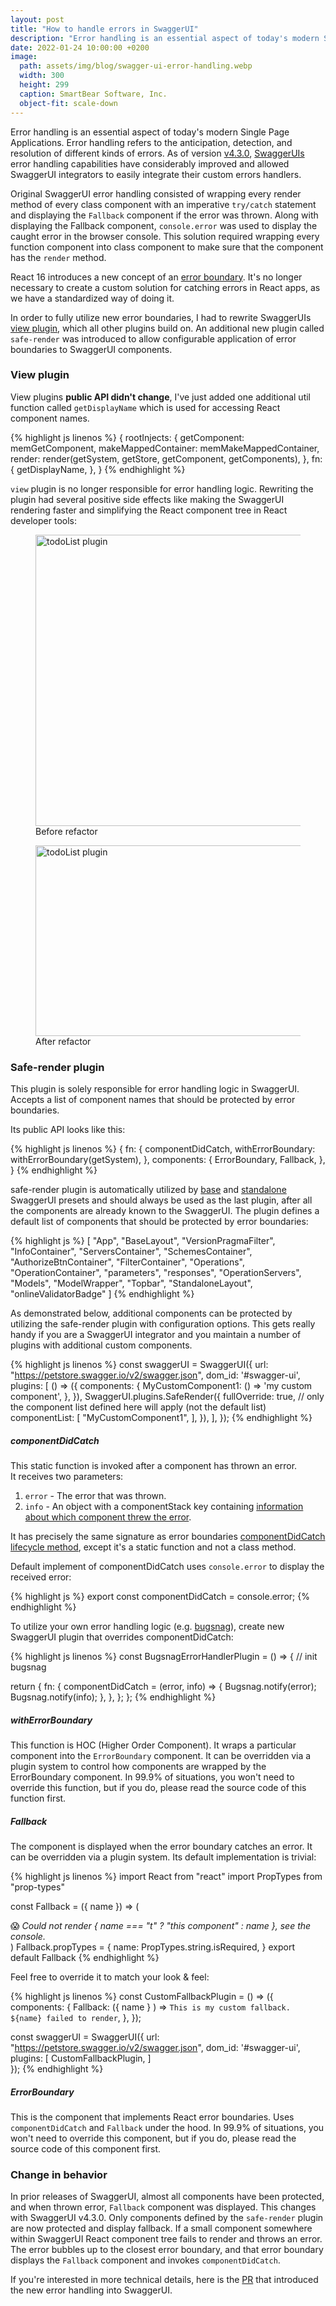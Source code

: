 ```yaml
---
layout: post
title: "How to handle errors in SwaggerUI"
description: "Error handling is an essential aspect of today's modern Single Page Applications. Error handling refers to the anticipation, detection, and resolution of different kinds of errors. As of version v4.3.0, SwaggerUIs error handling capabilities have considerably improved and allowed SwaggerUI integrators to easily integrate their custom errors handlers."
date: 2022-01-24 10:00:00 +0200
image:
  path: assets/img/blog/swagger-ui-error-handling.webp
  width: 300
  height: 299
  caption: SmartBear Software, Inc.
  object-fit: scale-down
---
```


<p class="lead">
  Error handling is an essential aspect of today's modern Single Page Applications.
  Error handling refers to the anticipation, detection, and resolution of different kinds of errors.
  As of version <a href="https://www.npmjs.com/package/swagger-ui/v/4.3.0">v4.3.0</a>, <a href="https://github.com/swagger-api/swagger-ui">SwaggerUIs</a> error handling capabilities have considerably improved
  and allowed SwaggerUI integrators to easily integrate their custom errors handlers. 
</p>

Original SwaggerUI error handling consisted of wrapping every render method of every class component
with an imperative `try/catch` statement and displaying the `Fallback` component if the error was thrown.
Along with displaying the Fallback component, `console.error` was used to display the caught error in the browser console.
This solution required wrapping every function component into class component to make sure that
the component has the `render` method.

React 16 introduces a new concept of an [error boundary](https://reactjs.org/docs/error-boundaries.html).
It's no longer necessary to create a custom solution for catching errors in React apps, as we have a standardized way of doing it.

In order to fully utilize new error boundaries, I had to rewrite SwaggerUIs [view plugin](https://github.com/swagger-api/swagger-ui/tree/master/src/core/plugins/view), which all other 
plugins build on. An additional new plugin called `safe-render` was introduced to allow configurable
application of error boundaries to SwaggerUI components.

### View plugin

View plugins **public API didn't change**, I've just added one additional util function called `getDisplayName`
which is used for accessing React component names.

{% highlight js linenos %}
{
  rootInjects: {
    getComponent: memGetComponent,
    makeMappedContainer: memMakeMappedContainer,
    render: render(getSystem, getStore, getComponent, getComponents),
  },
  fn: {
    getDisplayName,
  },
}
{% endhighlight %}

`view` plugin is no longer responsible for error handling logic. Rewriting the plugin had several
positive side effects like making the SwaggerUI rendering faster and simplifying the React component
tree in React developer tools:


<figure class="figure d-block border">
  <img src="{% link assets/img/blog/swagger-ui-error-handling-rdtd-before.webp %}" width="539" height="466" class="figure-img rounded mx-auto d-block img-fluid" alt="todoList plugin" />
  <figcaption class="figure-caption text-center">Before refactor</figcaption>
</figure>

<figure class="figure d-block border">
  <img src="{% link assets/img/blog/swagger-ui-error-handling-rdtd-after.webp %}" width="551" height="305" class="figure-img rounded mx-auto d-block img-fluid" alt="todoList plugin" />
  <figcaption class="figure-caption text-center">After refactor</figcaption>
</figure>

### Safe-render plugin

This plugin is solely responsible for error handling logic in SwaggerUI. Accepts a list of component
names that should be protected by error boundaries.  

Its public API looks like this:

{% highlight js linenos %}
{
  fn: {
    componentDidCatch,
    withErrorBoundary: withErrorBoundary(getSystem),
  },
  components: {
    ErrorBoundary,
    Fallback,
  },
}
{% endhighlight %}

safe-render plugin is automatically utilized by [base](https://github.com/swagger-api/swagger-ui/blob/78f62c300a6d137e65fd027d850981b010009970/src/core/presets/base.js) and [standalone](https://github.com/swagger-api/swagger-ui/tree/78f62c300a6d137e65fd027d850981b010009970/src/standalone) SwaggerUI presets and
should always be used as the last plugin, after all the components are already known to the SwaggerUI.
The plugin defines a default list of components that should be protected by error boundaries:

{% highlight js %}
[
  "App",
  "BaseLayout",
  "VersionPragmaFilter",
  "InfoContainer",
  "ServersContainer",
  "SchemesContainer",
  "AuthorizeBtnContainer",
  "FilterContainer",
  "Operations",
  "OperationContainer",
  "parameters",
  "responses",
  "OperationServers",
  "Models",
  "ModelWrapper",
  "Topbar",
  "StandaloneLayout",
  "onlineValidatorBadge"
]
{% endhighlight %}

As demonstrated below, additional components can be protected by utilizing the safe-render plugin 
with configuration options. This gets really handy if you are a SwaggerUI integrator and you maintain a number of
plugins with additional custom components.

{% highlight js linenos %}
const swaggerUI = SwaggerUI({
  url: "https://petstore.swagger.io/v2/swagger.json",
  dom_id: '#swagger-ui',
  plugins: [
    () => ({
      components: {
        MyCustomComponent1: () => 'my custom component',
      },
    }),
    SwaggerUI.plugins.SafeRender({
      fullOverride: true, // only the component list defined here will apply (not the default list)
      componentList: [
        "MyCustomComponent1",
      ],
    }),
  ],
});
{% endhighlight %}

##### componentDidCatch

This static function is invoked after a component has thrown an error.  
It receives two parameters:

1. `error` - The error that was thrown.
2. `info` - An object with a componentStack key containing [information about which component threw the error](https://reactjs.org/docs/error-boundaries.html#component-stack-traces).

It has precisely the same signature as error boundaries [componentDidCatch lifecycle method](https://reactjs.org/docs/react-component.html#componentdidcatch),
except it's a static function and not a class method.

Default implement of componentDidCatch uses `console.error` to display the received error:

{% highlight js %}
export const componentDidCatch = console.error;
{% endhighlight %}

To utilize your own error handling logic (e.g. [bugsnag](https://www.bugsnag.com/)), create new SwaggerUI plugin that overrides componentDidCatch:

{% highlight js linenos %}
const BugsnagErrorHandlerPlugin = () => {
  // init bugsnag

  return {
    fn: {
      componentDidCatch = (error, info) => {
        Bugsnag.notify(error);
        Bugsnag.notify(info);
      },
    },
  };
};
{% endhighlight %}

##### withErrorBoundary

This function is HOC (Higher Order Component). It wraps a particular component into the `ErrorBoundary` component.
It can be overridden via a plugin system to control how components are wrapped by the ErrorBoundary component.
In 99.9% of situations, you won't need to override this function, but if you do, please read the source code of this function first.

##### Fallback

The component is displayed when the error boundary catches an error. It can be overridden via a plugin system.
Its default implementation is trivial:

{% highlight js linenos %}
import React from "react"
import PropTypes from "prop-types"

const Fallback = ({ name }) => (
  <div className="fallback">
    😱 <i>Could not render { name === "t" ? "this component" : name }, see the console.</i>
  </div>
)
Fallback.propTypes = {
  name: PropTypes.string.isRequired,
}
export default Fallback
{% endhighlight %}

Feel free to override it to match your look & feel:

{% highlight js linenos %}
const CustomFallbackPlugin = () => ({
  components: {
    Fallback: ({ name } ) => `This is my custom fallback. ${name} failed to render`,
  },
});

const swaggerUI = SwaggerUI({
  url: "https://petstore.swagger.io/v2/swagger.json",
  dom_id: '#swagger-ui',
  plugins: [
    CustomFallbackPlugin,
  ]  
});
{% endhighlight %}

##### ErrorBoundary

This is the component that implements React error boundaries. Uses `componentDidCatch` and `Fallback`
under the hood. In 99.9% of situations, you won't need to override this component, but if you do, 
please read the source code of this component first.


### Change in behavior

In prior releases of SwaggerUI, almost all components have been protected, and when thrown error,
`Fallback` component was displayed. This changes with SwaggerUI v4.3.0. Only components defined
by the `safe-render` plugin are now protected and display fallback. If a small component somewhere within
SwaggerUI React component tree fails to render and throws an error. The error bubbles up to the closest
error boundary, and that error boundary displays the `Fallback` component and invokes `componentDidCatch`.

If you're interested in more technical details, here is the [PR](https://github.com/swagger-api/swagger-ui/pull/7761/files)
that introduced the new error handling into SwaggerUI.